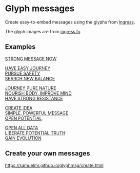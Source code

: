 Glyph messages
==============

Create easy-to-embed messages using the glyphs from [Ingress](https://www.ingress.com/).

The glyph images are from [ingress.tv](http://ingress.tv/glyphs.html).

Examples
--------
[STRONG MESSAGE NOW](https://samuelmr.github.io/glyphmsg/?strong+message+now)

[HAVE EASY JOURNEY<br>PURSUE SAFETY<br>SEARCH NEW BALANCE](https://samuelmr.github.io/glyphmsg/?have+easy+journey|pursue+safety|search+new+balance)

[JOURNEY PURE NATURE<br>NOURISH BODY, IMPROVE MIND<br>HAVE STRONG RESISTANCE](https://samuelmr.github.io/glyphmsg/?journey+pure+nature|nourish+body+improve+mind|have+strong+resistance)

[CREATE IDEA<br>SIMPLE, POWERFUL MESSAGE<br>OPEN POTENTIAL](https://samuelmr.github.io/glyphmsg/?create+idea|simple+powerful+message|open+potential)

[OPEN ALL DATA<br>LIBERATE POTENTIAL TRUTH<br>GAIN EVOLUTION](https://samuelmr.github.io/glyphmsg/?open_all+data|liberate+potential+truth|gain+evolution)

Create your own messages
------------------------
https://samuelmr.github.io/glyphmsg/create.html
